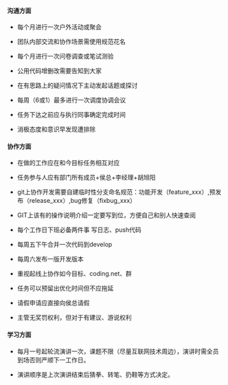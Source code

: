 #### 沟通方面

* 每个月进行一次户外活动或聚会

* 团队内部交流和协作场景需使用规范花名

* 每个月进行一次问卷调查或笔试测验

* 公用代码增删改需要告知到大家

* 在有思路上的疑问情况下主动发起话题或探讨

* 每周（6或1）最多进行一次调度协调会议

* 任务下达之前应与执行同事确定完成时间

* 消极态度和意识早发现遭排除


#### 协作方面

* 在做的工作应在和今目标任务相互对应

* 任务参与人应有部门所有成员+侯总+李经理+胡旭阳

* git上协作开发需要自建临时性分支命名规范：功能开发（feature_xxx）,预发布（release_xxx）,bug修复（fixbug_xxx）

* GIT上该有的操作说明介绍一定要写到位，方便自己和别人快速查阅

* 每个工作日下班必备两件事 写日志、push代码

* 每周五下午合并一次代码到develop

* 每周六发布一版开发版本

* 重视起线上协作如今目标、coding.net、群

* 任务可以预留出优化时间但不应拖延

* 请假申请应直接向侯总请假

* 主管无奖罚权利，但对于有建议、游说权利


#### 学习方面

* 每月一号起轮流演讲一次，课题不限（尽量互联网技术周边），演讲时需全员到场否则严顺下一工作日。

* 演讲顺序是上次演讲结束后猜拳、转笔、扔鞋等方式决定。
